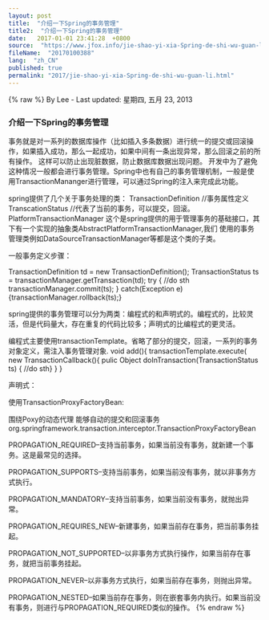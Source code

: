 ```yaml
---
layout: post
title:  "介绍一下Spring的事务管理"
title2:  "介绍一下Spring的事务管理"
date:   2017-01-01 23:41:28  +0800
source:  "https://www.jfox.info/jie-shao-yi-xia-Spring-de-shi-wu-guan-li.html"
fileName:  "20170100388"
lang:  "zh_CN"
published: true
permalink: "2017/jie-shao-yi-xia-Spring-de-shi-wu-guan-li.html"
---
```

{% raw %}
By Lee - Last updated: 星期四, 五月 23, 2013

### **介绍一下Spring的事务管理**

事务就是对一系列的数据库操作（比如插入多条数据）进行统一的提交或回滚操作，如果插入成功，那么一起成功，如果中间有一条出现异常，那么回滚之前的所有操作。
这样可以防止出现脏数据，防止数据库数据出现问题。
开发中为了避免这种情况一般都会进行事务管理。Spring中也有自己的事务管理机制，一般是使用TransactionMananger进行管理，可以通过Spring的注入来完成此功能。

spring提供了几个关于事务处理的类：
TransactionDefinition //事务属性定义
TranscationStatus //代表了当前的事务，可以提交，回滚。
PlatformTransactionManager 这个是spring提供的用于管理事务的基础接口，其下有一个实现的抽象类AbstractPlatformTransactionManager,我们 使用的事务管理类例如DataSourceTransactionManager等都是这个类的子类。

一般事务定义步骤：

TransactionDefinition td = new TransactionDefinition();
TransactionStatus ts = transactionManager.getTransaction(td);
try
{ //do sth
transactionManager.commit(ts);
}
catch(Exception e){transactionManager.rollback(ts);}

spring提供的事务管理可以分为两类：编程式的和声明式的。编程式的，比较灵活，但是代码量大，存在重复的代码比较多；声明式的比编程式的更灵活。

编程式主要使用transactionTemplate。省略了部分的提交，回滚，一系列的事务对象定义，需注入事务管理对象.
void add(){
transactionTemplate.execute( new TransactionCallback(){
pulic Object doInTransaction(TransactionStatus ts)
{ //do sth}
}
}

声明式：

使用TransactionProxyFactoryBean:

围绕Poxy的动态代理 能够自动的提交和回滚事务
org.springframework.transaction.interceptor.TransactionProxyFactoryBean

PROPAGATION_REQUIRED–支持当前事务，如果当前没有事务，就新建一个事务。这是最常见的选择。

PROPAGATION_SUPPORTS–支持当前事务，如果当前没有事务，就以非事务方式执行。

PROPAGATION_MANDATORY–支持当前事务，如果当前没有事务，就抛出异常。

PROPAGATION_REQUIRES_NEW–新建事务，如果当前存在事务，把当前事务挂起。

PROPAGATION_NOT_SUPPORTED–以非事务方式执行操作，如果当前存在事务，就把当前事务挂起。

PROPAGATION_NEVER–以非事务方式执行，如果当前存在事务，则抛出异常。

PROPAGATION_NESTED–如果当前存在事务，则在嵌套事务内执行。如果当前没有事务，则进行与PROPAGATION_REQUIRED类似的操作。
{% endraw %}